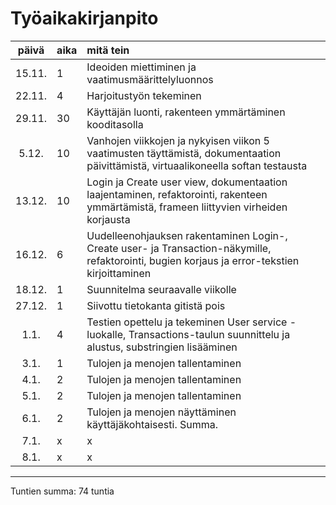 # Työaikakirjanpito

| päivä | aika | mitä tein  |
| :----:|:-----| :-----|
| 15.11.| 1    | Ideoiden miettiminen ja vaatimusmäärittelyluonnos |
| 22.11.| 4    | Harjoitustyön tekeminen |
| 29.11.| 30   | Käyttäjän luonti, rakenteen ymmärtäminen kooditasolla |
| 5.12. | 10   | Vanhojen viikkojen ja nykyisen viikon 5 vaatimusten täyttämistä, dokumentaation päivittämistä, virtuaalikoneella softan testausta |
| 13.12.| 10   | Login ja Create user view, dokumentaation laajentaminen, refaktorointi, rakenteen ymmärtämistä, frameen liittyvien virheiden korjausta |
| 16.12.| 6    | Uudelleenohjauksen rakentaminen Login-, Create user- ja Transaction-näkymille, refaktorointi, bugien korjaus ja error-tekstien kirjoittaminen |
| 18.12.| 1    | Suunnitelma seuraavalle viikolle |
| 27.12.| 1    | Siivottu tietokanta gitistä pois |
| 1.1.  | 4    | Testien opettelu ja tekeminen User service -luokalle, Transactions-taulun suunnittelu ja alustus, substringien lisääminen |
| 3.1.  | 1    | Tulojen ja menojen tallentaminen |
| 4.1.  | 2    | Tulojen ja menojen tallentaminen |
| 5.1.  | 2    | Tulojen ja menojen tallentaminen |
| 6.1.  | 2    | Tulojen ja menojen näyttäminen käyttäjäkohtaisesti. Summa. |
| 7.1.  | x    | x |
| 8.1.  | x    | x |

------------------------------------------------
Tuntien summa: 74 tuntia